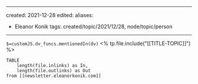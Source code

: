 
---
created: 2021-12-28 
edited: 
aliases:
  - Eleanor Konik
tags: created/topic/2021/12/28, node/topic/person
---
`$=customJS.dv_funcs.mentionedIn(dv)`
<% tp.file.include("[[TITLE-TOPIC]]") %>



```dataview
TABLE 
	length(file.inlinks) as In, 
	length(file.outlinks) as Out
from [[newsletter.eleanorkonik.com]]
```
